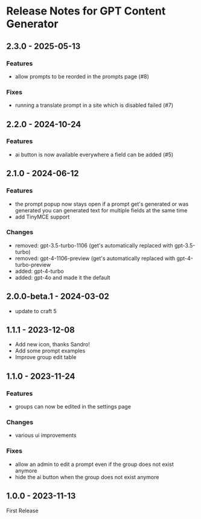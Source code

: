 # Release Notes for GPT Content Generator

## 2.3.0 - 2025-05-13

### Features
- allow prompts to be reorded in the prompts page (#8)

### Fixes
- running a translate prompt in a site which is disabled failed (#7)

## 2.2.0 - 2024-10-24

### Features
- ai button is now available everywhere a field can be added (#5)

## 2.1.0 - 2024-06-12

### Features
- the prompt popup now stays open if a prompt get's generated or was generated
  you can generated text for multiple fields at the same time
- add TinyMCE support

### Changes
- removed: gpt-3.5-turbo-1106 (get's automatically replaced with gpt-3.5-turbo)
- removed: gpt-4-1106-preview (get's automatically replaced with gpt-4-turbo-preview
- added: gpt-4-turbo
- added: gpt-4o and made it the default

## 2.0.0-beta.1 - 2024-03-02
- update to craft 5

## 1.1.1 - 2023-12-08
- Add new icon, thanks Sandro!
- Add some prompt examples
- Improve group edit table

## 1.1.0 - 2023-11-24

### Features
- groups can now be edited in the settings page

### Changes
- various ui improvements

### Fixes
- allow an admin to edit a prompt even if the group does not exist anymore
- hide the ai button when the group does not exist anymore

## 1.0.0 - 2023-11-13
First Release
